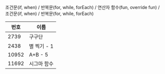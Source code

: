 조건문(if, when) / 반복문(for, while, forEach) / 연산자
함수(fun, override fun) / 조건문(if, when) / 반복문(for, while, forEach)

| 번호 | 이름                                                    |
|--|--------------------------------------------------------|
| 2739 | 구구단 |
| 2438 | 별 찍기 - 1        |
| 10952 | A+B - 5        |
| 11692 | 시그마 함수        |

